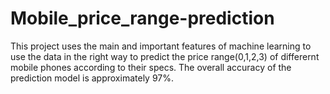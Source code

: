 # Mobile_price_range-prediction
This project uses the main and important features of machine learning to use the data in the right way to predict the price range(0,1,2,3) of differernt mobile phones according to their specs.
The overall accuracy of the prediction model is approximately 97%.
